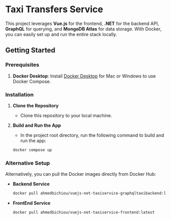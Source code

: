 # Taxi Transfers Service

This project leverages **Vue.js** for the frontend, **.NET** for the backend API, **GraphQL** for querying, and **MongoDB Atlas** for data storage. With Docker, you can easily set up and run the entire stack locally.

## Getting Started

### Prerequisites
1. **Docker Desktop**: Install [Docker Desktop](https://www.docker.com/products/docker-desktop/) for Mac or Windows to use Docker Compose.

### Installation

1. **Clone the Repository**
   - Clone this repository to your local machine.

2. **Build and Run the App**
   - In the project root directory, run the following command to build and run the app:

   ```bash
   docker compose up

### Alternative Setup

Alternatively, you can pull the Docker images directly from Docker Hub:

- **Backend Service**  
  ```bash
  docker pull ahmedbichiou/vuejs-net-taxiservice-graphqltaxibackend:latest
- **FrontEnd Service**  
  ```bash
  docker pull ahmedbichiou/vuejs-net-taxiservice-frontend:latest
